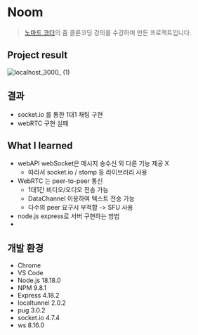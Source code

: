 # Noom
> [노마드 코더](https://nomadcoders.co/)의 줌 클론코딩 강의를 수강하며 만든 프로젝트입니다.

## Project result
![localhost_3000_ (1)](https://github.com/JisooOvO/Clone-Coding-Zoom/assets/138751028/0a71e7bb-93b4-4721-aa09-e72d3b55d328)

## 결과
- socket.io 를 통한 1대1 채팅 구현
- webRTC 구현 실패

## What I learned
- webAPI webSocket은 메시지 송수신 외 다른 기능 제공 X
  - 따라서 socket.io / stomp 등 라이브러리 사용
- WebRTC 는 peer-to-peer 통신
  - 1대1간 비디오/오디오 전송 가능
  - DataChannel 이용하여 텍스트 전송 가능
  - 다수의 peer 요구시 부적합 -> SFU 사용 
- node.js express로 서버 구현하는 방법
- 
## 개발 환경
- Chrome
- VS Code
- Node.js 18.18.0
- NPM 9.8.1
- Express 4.18.2
- localtunnel 2.0.2
- pug 3.0.2
- socket.io 4.7.4
- ws 8.16.0
